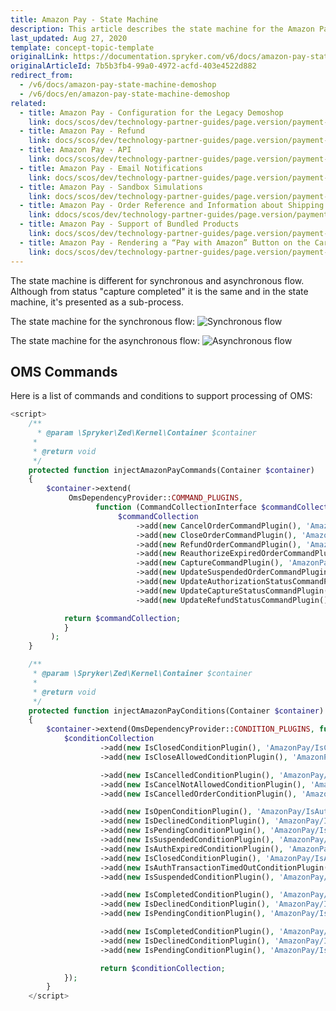 ```yaml
---
title: Amazon Pay - State Machine
description: This article describes the state machine for the Amazon Pay module in the Spryker Legacy Demoshop.
last_updated: Aug 27, 2020
template: concept-topic-template
originalLink: https://documentation.spryker.com/v6/docs/amazon-pay-state-machine-demoshop
originalArticleId: 7b5b3fb4-99a0-4972-acfd-403e4522d882
redirect_from:
  - /v6/docs/amazon-pay-state-machine-demoshop
  - /v6/docs/en/amazon-pay-state-machine-demoshop
related:
  - title: Amazon Pay - Configuration for the Legacy Demoshop
    link: docs/scos/dev/technology-partner-guides/page.version/payment-partners/amazon-pay/legacy-demoshop-integration/amazon-pay-configuration-for-the-legacy-demoshop.html
  - title: Amazon Pay - Refund
    link: docs/scos/dev/technology-partner-guides/page.version/payment-partners/amazon-pay/legacy-demoshop-integration/amazon-pay-refund.html
  - title: Amazon Pay - API
    link: docs/scos/dev/technology-partner-guides/page.version/payment-partners/amazon-pay/legacy-demoshop-integration/amazon-pay-api.html
  - title: Amazon Pay - Email Notifications
    link: docs/scos/dev/technology-partner-guides/page.version/payment-partners/amazon-pay/legacy-demoshop-integration/amazon-pay-email-notifications.html
  - title: Amazon Pay - Sandbox Simulations
    link: docs/scos/dev/technology-partner-guides/page.version/payment-partners/amazon-pay/legacy-demoshop-integration/amazon-pay-sandbox-simulations.html
  - title: Amazon Pay - Order Reference and Information about Shipping Addresses
    link: ddocs/scos/dev/technology-partner-guides/page.version/payment-partners/amazon-pay/legacy-demoshop-integration/amazon-pay-order-reference-and-information-about-shipping-addresses.html
  - title: Amazon Pay - Support of Bundled Products
    link: docs/scos/dev/technology-partner-guides/page.version/payment-partners/amazon-pay/legacy-demoshop-integration/amazon-pay-support-of-bundled-products.html
  - title: Amazon Pay - Rendering a “Pay with Amazon” Button on the Cart Page
    link: docs/scos/dev/technology-partner-guides/page.version/payment-partners/amazon-pay/legacy-demoshop-integration/amazon-pay-rendering-a-pay-with-amazon-button-on-the-cart-page.html
---
```


The state machine is different for synchronous and asynchronous flow. Although from status "capture completed" it is the same and in the state machine, it's presented as a sub-process.

The state machine for the synchronous flow:
![Synchronous flow](https://spryker.s3.eu-central-1.amazonaws.com/docs/Technology+Partners/Payment+Partners/Amazon+Pay/sync.png) 

The state machine for the asynchronous flow:
![Asynchronous flow](https://spryker.s3.eu-central-1.amazonaws.com/docs/Technology+Partners/Payment+Partners/Amazon+Pay/async.png) 

## OMS Commands
Here is a list of commands and conditions to support processing of OMS:
```php
<script>
    /**
      * @param \Spryker\Zed\Kernel\Container $container
     *
     * @return void
     */
    protected function injectAmazonPayCommands(Container $container)
    {
        $container->extend(
             OmsDependencyProvider::COMMAND_PLUGINS,
                   function (CommandCollectionInterface $commandCollection) {
                        $commandCollection
                            ->add(new CancelOrderCommandPlugin(), 'AmazonPay/CancelOrder')
                            ->add(new CloseOrderCommandPlugin(), 'AmazonPay/CloseOrder')
                            ->add(new RefundOrderCommandPlugin(), 'AmazonPay/RefundOrder')
                            ->add(new ReauthorizeExpiredOrderCommandPlugin(), 'AmazonPay/ReauthorizeExpiredOrder')
                            ->add(new CaptureCommandPlugin(), 'AmazonPay/Capture')
                            ->add(new UpdateSuspendedOrderCommandPlugin(), 'AmazonPay/UpdateSuspendedOrder')
                            ->add(new UpdateAuthorizationStatusCommandPlugin(), 'AmazonPay/UpdateAuthorizationStatus')
                            ->add(new UpdateCaptureStatusCommandPlugin(), 'AmazonPay/UpdateCaptureStatus')
                            ->add(new UpdateRefundStatusCommandPlugin(), 'AmazonPay/UpdateRefundStatus');

            return $commandCollection;
            }
         );
    }

    /**
     * @param \Spryker\Zed\Kernel\Container $container
     *
     * @return void
     */
    protected function injectAmazonPayConditions(Container $container)
    {
        $container->extend(OmsDependencyProvider::CONDITION_PLUGINS, function       (ConditionCollectionInterface $conditionCollection) {
            $conditionCollection
                    ->add(new IsClosedConditionPlugin(), 'AmazonPay/IsClosed')
                    ->add(new IsCloseAllowedConditionPlugin(), 'AmazonPay/IsCloseAllowed')

                    ->add(new IsCancelledConditionPlugin(), 'AmazonPay/IsCancelled')
                    ->add(new IsCancelNotAllowedConditionPlugin(), 'AmazonPay/IsCancelNotAllowed')
                    ->add(new IsCancelledOrderConditionPlugin(), 'AmazonPay/IsOrderCancelled')

                    ->add(new IsOpenConditionPlugin(), 'AmazonPay/IsAuthOpen')
                    ->add(new IsDeclinedConditionPlugin(), 'AmazonPay/IsAuthDeclined')
                    ->add(new IsPendingConditionPlugin(), 'AmazonPay/IsAuthPending')
                    ->add(new IsSuspendedConditionPlugin(), 'AmazonPay/IsAuthSuspended')
                    ->add(new IsAuthExpiredConditionPlugin(), 'AmazonPay/IsAuthExpired')
                    ->add(new IsClosedConditionPlugin(), 'AmazonPay/IsAuthClosed')
                    ->add(new IsAuthTransactionTimedOutConditionPlugin(), 'AmazonPay/IsAuthTransactionTimedOut')
                    ->add(new IsSuspendedConditionPlugin(), 'AmazonPay/IsPaymentMethodChanged')

                    ->add(new IsCompletedConditionPlugin(), 'AmazonPay/IsCaptureCompleted')
                    ->add(new IsDeclinedConditionPlugin(), 'AmazonPay/IsCaptureDeclined')
                    ->add(new IsPendingConditionPlugin(), 'AmazonPay/IsCapturePending')

                    ->add(new IsCompletedConditionPlugin(), 'AmazonPay/IsRefundCompleted')
                    ->add(new IsDeclinedConditionPlugin(), 'AmazonPay/IsRefundDeclined')
                    ->add(new IsPendingConditionPlugin(), 'AmazonPay/IsRefundPending');

                    return $conditionCollection;
            });
        }
    </script>
```
